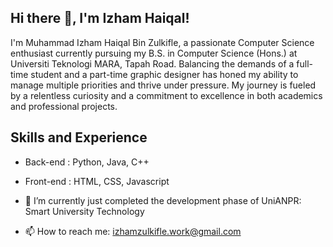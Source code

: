 ## Hi there 👋, I'm Izham Haiqal!

I'm Muhammad Izham Haiqal Bin Zulkifle, a passionate Computer Science enthusiast currently pursuing my B.S. in Computer Science (Hons.) at Universiti Teknologi MARA, Tapah Road. Balancing the demands of a full-time student and a part-time graphic designer has honed my ability to manage multiple priorities and thrive under pressure. My journey is fueled by a relentless curiosity and a commitment to excellence in both academics and professional projects.

## Skills and Experience
- Back-end : Python, Java, C++
- Front-end : HTML, CSS, Javascript

- 🔭 I’m currently just completed the development phase of UniANPR: Smart University Technology
- 📫 How to reach me: izhamzulkifle.work@gmail.com
